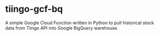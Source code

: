 # tiingo-gcf-bq
A simple Google Cloud Function written in Python to pull historical stock data from Tiingo API into Google BigQuery warehouse.
